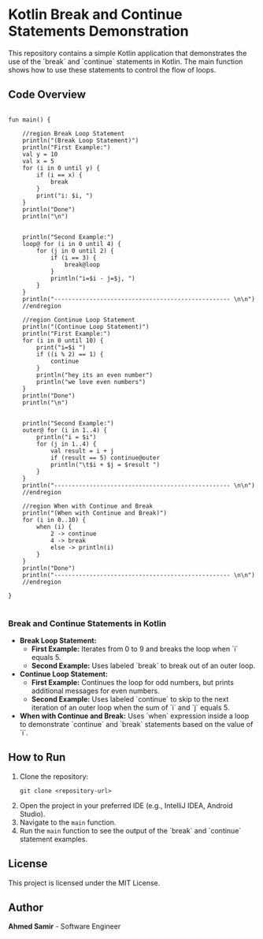 <body>

<h1>Kotlin Break and Continue Statements Demonstration</h1>

<p>This repository contains a simple Kotlin application that demonstrates the use of the `break` and `continue` statements in Kotlin. The main function shows how to use these statements to control the flow of loops.</p>

<h2>Code Overview</h2>

<pre>
<code>
fun main() {

    //region Break Loop Statement
    println("(Break Loop Statement)")
    println("First Example:")
    val y = 10
    val x = 5
    for (i in 0 until y) {
        if (i == x) {
            break
        }
        print("i: $i, ")
    }
    println("Done")
    println("\n")


    println("Second Example:")
    loop@ for (i in 0 until 4) {
        for (j in 0 until 2) {
            if (i == 3) {
                break@loop
            }
            println("i=$i - j=$j, ")
        }
    }
    println("-------------------------------------------------- \n\n")
    //endregion

    //region Continue Loop Statement
    println("(Continue Loop Statement)")
    println("First Example:")
    for (i in 0 until 10) {
        print("i=$i ")
        if ((i % 2) == 1) {
            continue
        }
        println("hey its an even number")
        println("we love even numbers")
    }
    println("Done")
    println("\n")


    println("Second Example:")
    outer@ for (i in 1..4) {
        println("i = $i")
        for (j in 1..4) {
            val result = i + j
            if (result == 5) continue@outer
            println("\t$i + $j = $result ")
        }
    }
    println("-------------------------------------------------- \n\n")
    //endregion

    //region When with Continue and Break
    println("(When with Continue and Break)")
    for (i in 0..10) {
        when (i) {
            2 -> continue
            4 -> break
            else -> println(i)
        }
    }
    println("Done")
    println("-------------------------------------------------- \n\n")
    //endregion

}
</code>
</pre>

<h3>Break and Continue Statements in Kotlin</h3>

<ul>
    <li><strong>Break Loop Statement:</strong> 
        <ul>
            <li><strong>First Example:</strong> Iterates from 0 to 9 and breaks the loop when `i` equals 5.</li>
            <li><strong>Second Example:</strong> Uses labeled `break` to break out of an outer loop.</li>
        </ul>
    </li>
    <li><strong>Continue Loop Statement:</strong> 
        <ul>
            <li><strong>First Example:</strong> Continues the loop for odd numbers, but prints additional messages for even numbers.</li>
            <li><strong>Second Example:</strong> Uses labeled `continue` to skip to the next iteration of an outer loop when the sum of `i` and `j` equals 5.</li>
        </ul>
    </li>
    <li><strong>When with Continue and Break:</strong> Uses `when` expression inside a loop to demonstrate `continue` and `break` statements based on the value of `i`.</li>
</ul>

<h2>How to Run</h2>

<ol>
    <li>Clone the repository:
        <pre><code>git clone &lt;repository-url&gt;</code></pre>
    </li>
    <li>Open the project in your preferred IDE (e.g., IntelliJ IDEA, Android Studio).</li>
    <li>Navigate to the <code>main</code> function.</li>
    <li>Run the <code>main</code> function to see the output of the `break` and `continue` statement examples.</li>
</ol>

<h2>License</h2>

<p>This project is licensed under the MIT License.</p>

<h2>Author</h2>

<p><strong>Ahmed Samir</strong> - Software Engineer</p>

</body>
</html>
